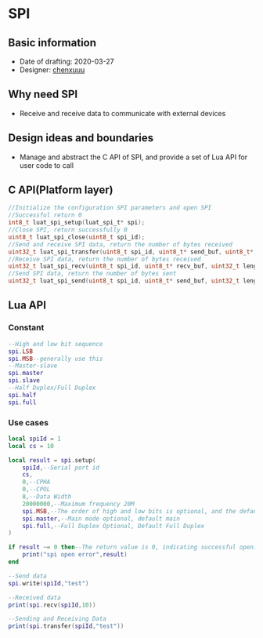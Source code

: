 # SPI

## Basic information

* Date of drafting: 2020-03-27
* Designer: [chenxuuu](https://github.com/chenxuuu)

## Why need SPI

* Receive and receive data to communicate with external devices

## Design ideas and boundaries

* Manage and abstract the C API of SPI, and provide a set of Lua API for user code to call

## C API(Platform layer)

```c
//Initialize the configuration SPI parameters and open SPI
//Successful return 0
int8_t luat_spi_setup(luat_spi_t* spi);
//Close SPI, return successfully 0
uint8_t luat_spi_close(uint8_t spi_id);
//Send and receive SPI data, return the number of bytes received
uint32_t luat_spi_transfer(uint8_t spi_id, uint8_t* send_buf, uint8_t* recv_buf, uint32_t length);
//Receive SPI data, return the number of bytes received
uint32_t luat_spi_recv(uint8_t spi_id, uint8_t* recv_buf, uint32_t length);
//Send SPI data, return the number of bytes sent
uint32_t luat_spi_send(uint8_t spi_id, uint8_t* send_buf, uint32_t length);
```

## Lua API

### Constant

```lua
--High and low bit sequence
spi.LSB
spi.MSB--generally use this
--Master-slave
spi.master
spi.slave
--Half Duplex/Full Duplex
spi.half
spi.full
```

### Use cases

```lua
local spiId = 1
local cs = 10

local result = spi.setup(
    spiId,--Serial port id
    cs,
    0,--CPHA
    0,--CPOL
    8,--Data Width
    20000000,--Maximum frequency 20M
    spi.MSB,--The order of high and low bits is optional, and the default high bit is in the front
    spi.master,--Main mode optional, default main
    spi.full,--Full Duplex Optional, Default Full Duplex
)

if result ~= 0 then--The return value is 0, indicating successful opening
    print("spi open error",result)
end

--Send data
spi.write(spiId,"test")

--Received data
print(spi.recv(spiId,10))

--Sending and Receiving Data
print(spi.transfer(spiId,"test"))
```
